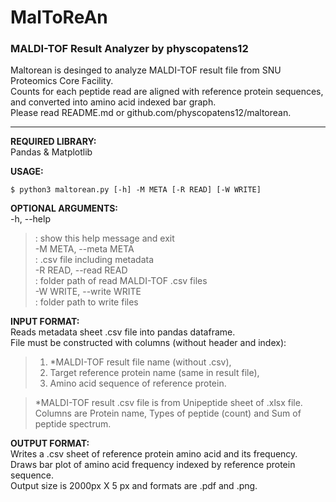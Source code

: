# MalToReAn   
### MALDI-TOF Result Analyzer by physcopatens12   

Maltorean is desinged to analyze MALDI-TOF result file from SNU Proteomics Core Facility.   
Counts for each peptide read are aligned with reference protein sequences, and converted into amino acid indexed bar graph.   
Please read README.md or github.com/physcopatens12/maltorean.   

-------------------------------------------------------------

**REQUIRED LIBRARY:**   
Pandas & Matplotlib   

**USAGE:**   
```
$ python3 maltorean.py [-h] -M META [-R READ] [-W WRITE]
```   

**OPTIONAL ARGUMENTS:**   
-h, --help   
>: show this help message and exit   
-M META, --meta META   
>: .csv file including metadata   
-R READ, --read READ   
>: folder path of read MALDI-TOF .csv files   
-W WRITE, --write WRITE   
>: folder path to write files   

**INPUT FORMAT:**   
Reads metadata sheet .csv file into pandas dataframe.   
File must be constructed with columns (without header and index):   
>1) *MALDI-TOF result file name (without .csv),   
>2) Target reference protein name (same in result file),   
>3) Amino acid sequence of reference protein.   

>*MALDI-TOF result .csv file is from Unipeptide sheet of .xlsx file.   
>Columns are Protein name, Types of peptide (count) and Sum of peptide spectrum.   

**OUTPUT FORMAT:**   
Writes a .csv sheet of reference protein amino acid and its frequency.   
Draws bar plot of amino acid frequency indexed by reference protein sequence.   
Output size is 2000px X 5 px and formats are .pdf and .png.   
